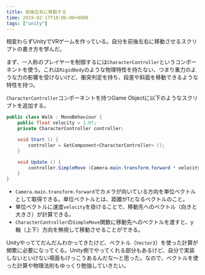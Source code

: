 ```yaml
---
title: 前後左右に移動する
time: 2019-02-17T18:06:00+0900
tags: ["unity"]
---
```


相変わらずUnityでVRゲームを作っている。自分を前後左右に移動させるスクリプトの書き方を学んだ。

まず、一人称のプレイヤーを制御するには`CharacterController`というコンポーネントを使う。これは`RigidBody`のような物理特性を持たない、つまり重力のような力の影響を受けないけど、衝突判定を持ち、段差や斜面を移動できるような特性を持つ。

`CharacterController`コンポーネントを持つGame Objectに以下のようなスクリプトを追加する。

```csharp
public class Walk : MonoBehaviour {
    public float velocity = 1.0f;
    private CharacterController controller;

    void Start () {
        controller = GetComponent<CharacterController> ();
    }

    void Update () {
        controller.SimpleMove (Camera.main.transform.forward * velocity);
    }
}
```

* `Camera.main.transform.forward`でカメラが向いている方向を単位ベクトルとして取得できる。単位ベクトルとは、距離が1となるベクトルのこと。
* 単位ベクトルに速度`velocity`を掛けることで、移動先へのベクトル（向きと大きさ）が計算できる。
* `CharacterController`の`SimpleMove`関数に移動先へのベクトルを渡すと、y軸（上下）方向を無視して移動させることができる。

Unityやっててだんだんわかってきたけど、ベクトル（`Vector3`）を使った計算が頻繁に必要になってくる。Unity側でやってくれる部分もあるけど、自分で実装しないといけない場面もけっこうあるんだな〜と思った。なので、ベクトルを使った計算や物理法則もゆっくり勉強していきたい。
